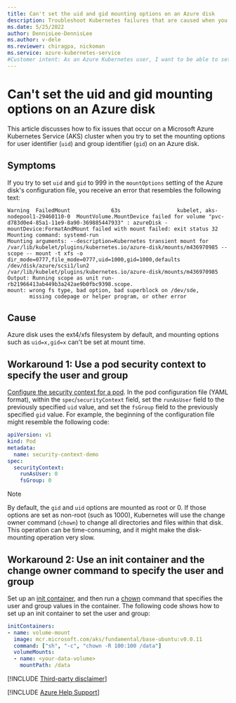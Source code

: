 ```yaml
---
title: Can't set the uid and gid mounting options on an Azure disk
description: Troubleshoot Kubernetes failures that are caused when you try to set the uid and GID mounting options on an Azure disk.
ms.date: 5/25/2022
author: DennisLee-DennisLee
ms.author: v-dele
ms.reviewer: chiragpa, nickoman
ms.service: azure-kubernetes-service
#Customer intent: As an Azure Kubernetes user, I want to be able to set the uid and gid mounting options on an Azure disk so that I can successfully use my Azure Kubernetes Service (AKS) cluster.
---
```

# Can't set the uid and gid mounting options on an Azure disk

This article discusses how to fix issues that occur on a Microsoft Azure Kubernetes Service (AKS) cluster when you try to set the mounting options for user identifier (`uid`) and group identifier (`gid`) on an Azure disk.

## Symptoms

If you try to set `uid` and `gid` to 999 in the `mountOptions` setting of the Azure disk's configuration file, you receive an error that resembles the following text:

```output
Warning  FailedMount             63s                  kubelet, aks-nodepool1-29460110-0  MountVolume.MountDevice failed for volume "pvc-d783d0e4-85a1-11e9-8a90-369885447933" : azureDisk - mountDevice:FormatAndMount failed with mount failed: exit status 32
Mounting command: systemd-run
Mounting arguments: --description=Kubernetes transient mount for /var/lib/kubelet/plugins/kubernetes.io/azure-disk/mounts/m436970985 --scope -- mount -t xfs -o dir_mode=0777,file_mode=0777,uid=1000,gid=1000,defaults /dev/disk/azure/scsi1/lun2 /var/lib/kubelet/plugins/kubernetes.io/azure-disk/mounts/m436970985
Output: Running scope as unit run-rb21966413ab449b3a242ae9b0fbc9398.scope.
mount: wrong fs type, bad option, bad superblock on /dev/sde,
       missing codepage or helper program, or other error
```

## Cause

Azure disk uses the ext4/xfs filesystem by default, and mounting options such as `uid=x,gid=x` can't be set at mount time.

## Workaround 1: Use a pod security context to specify the user and group

[Configure the security context for a pod](https://kubernetes.io/docs/tasks/configure-pod-container/security-context/). In the pod configuration file (YAML format), within the `spec`/`securityContext` field, set the `runAsUser` field to the previously specified `uid` value, and set the `fsGroup` field to the previously specified `gid` value. For example, the beginning of the configuration file might resemble the following code:

```yaml
apiVersion: v1
kind: Pod
metadata:
  name: security-context-demo
spec:
  securityContext:
    runAsUser: 0
    fsGroup: 0
```

> [!NOTE]
> By default, the `gid` and `uid` options are mounted as root or 0. If those options are set as non-root (such as 1000), Kubernetes will use the change owner command (`chown`) to change all directories and files within that disk. This operation can be time-consuming, and it might make the disk-mounting operation very slow.

## Workaround 2: Use an init container and the change owner command to specify the user and group

Set up an [init container](https://kubernetes.io/docs/concepts/workloads/pods/init-containers/), and then run a [chown](https://pubs.opengroup.org/onlinepubs/9699919799/utilities/chown.html) command that specifies the user and group values in the container. The following code shows how to set up an init container to set the user and group:

```yaml
initContainers:
- name: volume-mount
  image: mcr.microsoft.com/aks/fundamental/base-ubuntu:v0.0.11
  command: ["sh", "-c", "chown -R 100:100 /data"]
  volumeMounts:
  - name: <your-data-volume>
    mountPath: /data
```

[!INCLUDE [Third-party disclaimer](../../includes/third-party-disclaimer.md)]

[!INCLUDE [Azure Help Support](../../includes/azure-help-support.md)]
